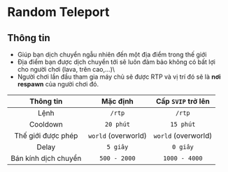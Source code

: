 # Random Teleport

## Thông tin
- Giúp bạn dịch chuyển ngẫu nhiên đến một địa điểm trong thế giới
- Địa điểm bạn được dịch chuyển tới sẽ luôn đảm bảo không có bất lợi cho người chơi (lava, trên cao,...)\
- Người chơi lần đầu tham gia máy chủ sẽ được RTP và vị trí đó sẽ là **nơi respawn** của người chơi đó.

|       Thông tin      |       Mặc định      |  Cấp `SVIP` trở lên |
|:--------------------:|:-------------------:|:-------------------:|
|         Lệnh         | `/rtp`              | `/rtp`              |
|       Cooldown       | `20 phút`           | `15 phút`           |
|  Thế giới được phép  | `world` (overworld) | `world` (overworld) |
|         Delay        | `5 giây`            | `0 giây`            |
| Bán kính dịch chuyển | `500 - 2000`        | `1000 - 4000`       |
